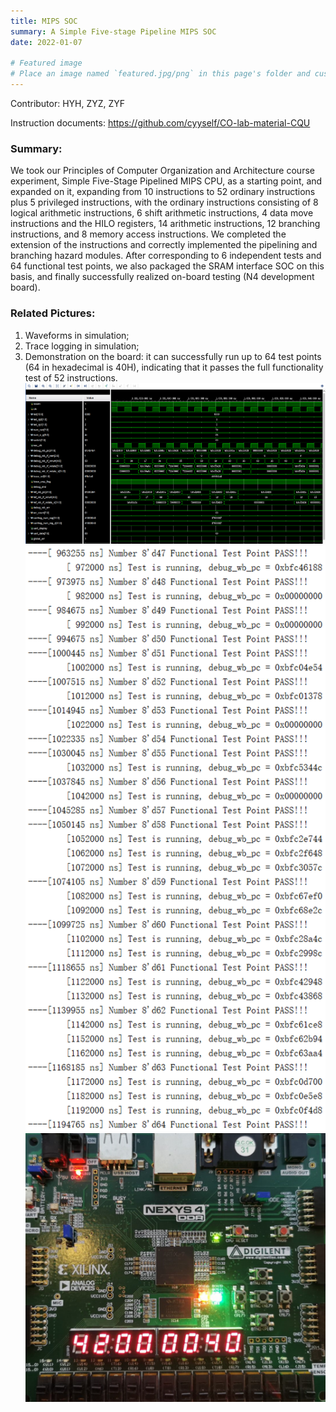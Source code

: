 ```yaml
---
title: MIPS SOC
summary: A Simple Five-stage Pipeline MIPS SOC
date: 2022-01-07

# Featured image
# Place an image named `featured.jpg/png` in this page's folder and customize its options here.
---
```


Contributor: HYH, ZYZ, ZYF

Instruction documents: https://github.com/cyyself/CO-lab-material-CQU

### Summary:
We took our Principles of Computer Organization and Architecture course experiment, Simple Five-Stage Pipelined MIPS CPU, as a starting point, and expanded on it, expanding from 10 instructions to 52 ordinary instructions plus 5 privileged instructions, with the ordinary instructions consisting of 8 logical arithmetic instructions, 6 shift arithmetic instructions, 4 data move instructions and the HILO registers, 14 arithmetic instructions, 12 branching instructions, and 8 memory access instructions. We completed the extension of the instructions and correctly implemented the pipelining and branching hazard modules. After corresponding to 6 independent tests and 64 functional test points, we also packaged the SRAM interface SOC on this basis, and finally successfully realized on-board testing (N4 development board).

### Related Pictures:
1. Waveforms in simulation;
2. Trace logging in simulation;
3. Demonstration on the board: it can successfully run up to 64 test points (64 in hexadecimal is 40H), indicating that it passes the full functionality test of 52 instructions.
![Waveforms in simulation](1-1.png) 
![Trace logging in simulation](2-1.png) 
![Demonstration on the board](3-1.png) 